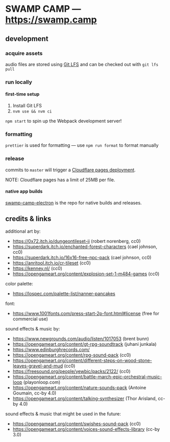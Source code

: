 # SWAMP CAMP — https://swamp.camp

## development

### acquire assets

audio files are stored using [Git LFS](https://git-lfs.github.com/) and can be checked out with `git lfs pull`

### run locally

#### first-time setup

1. Install Git LFS
2. `nvm use && nvm ci`

`npm start` to spin up the Webpack development server!

### formatting

`prettier` is used for formatting — use `npm run format` to format manually

### release

commits to `master` will trigger a [Cloudflare pages deployment](https://dash.cloudflare.com/1f52f961eb89afcf0499eba5f54090d5/pages/view/swamp-camp).

NOTE: Cloudflare pages has a limit of 25MB per file.

#### native app builds

[swamp-camp-electron](https://github.com/tynatsuhara/swamp-camp-electron) is the repo for native builds and releases.

## credits & links

additional art by:

-   https://0x72.itch.io/dungeontileset-ii (robert norenberg, cc0)
-   https://superdark.itch.io/enchanted-forest-characters (cael johnson, cc0)
-   https://superdark.itch.io/16x16-free-npc-pack (cael johnson, cc0)
-   https://anritool.itch.io/cr-tileset (cc0)
-   https://kenney.nl/ (cc0)
-   https://opengameart.org/content/explosion-set-1-m484-games (cc0)

color palette:

-   https://lospec.com/palette-list/nanner-pancakes

font:

-   https://www.1001fonts.com/press-start-2p-font.html#license (free for commercial use)

sound effects & music by:

-   https://www.newgrounds.com/audio/listen/1017053 (brent bunn)
-   https://opengameart.org/content/gt-rpg-soundtrack (juhani junkala)
-   https://www.edinburghrecords.com/
-   https://opengameart.org/content/rpg-sound-pack (cc0)
-   https://opengameart.org/content/different-steps-on-wood-stone-leaves-gravel-and-mud (cc0)
-   https://freesound.org/people/yewbic/packs/2122/ (cc0)
-   https://opengameart.org/content/battle-march-epic-orchestral-music-loop (playonloop.com)
-   https://opengameart.org/content/nature-sounds-pack (Antoine Goumain, cc-by 4.0)
-   https://opengameart.org/content/talking-synthesizer (Thor Arisland, cc-by 4.0)

sound effects & music that might be used in the future:

-   https://opengameart.org/content/swishes-sound-pack (cc0)
-   https://opengameart.org/content/voices-sound-effects-library (cc-by 3.0)
